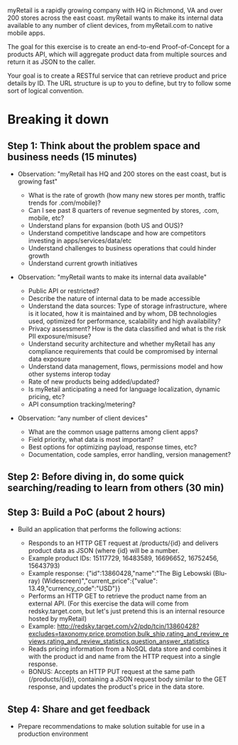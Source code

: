 myRetail is a rapidly growing company with HQ in Richmond, VA and over 200 stores across the east coast. myRetail wants to make its internal data available to any number of client devices, from myRetail.com to native mobile apps.

The goal for this exercise is to create an end-to-end Proof-of-Concept for a products API, which will aggregate product data from multiple sources and return it as JSON to the caller.

Your goal is to create a RESTful service that can retrieve product and price details by ID. The URL structure is up to you to define, but try to follow some sort of logical convention.

# Breaking it down

## Step 1: Think about the problem space and business needs (15 minutes)

- Observation: "myRetail has HQ and 200 stores on the east coast, but is growing fast" 
    - What is the rate of growth (how many new stores per month, traffic trends for .com/mobile)? 
    - Can I see past 8 quarters of revenue segmented by stores, .com, mobile, etc? 
    - Understand plans for expansion (both US and OUS)?  
    - Understand competitive landscape and how are competitors investing in apps/services/data/etc 
    - Understand challenges to business operations that could hinder growth 
    - Understand current growth initiatives 

- Observation: "myRetail wants to make its internal data available" 
    - Public API or restricted? 
    - Describe the nature of internal data to be made accessible 
    - Understand the data sources: Type of storage infrastructure, where is it located, how it is maintained and by whom, DB technologies used, optimized for performance, scalability and high availability? 
    - Privacy assessment? How is the data classified and what is the risk PII exposure/misuse? 
    - Understand security architecture and whether myRetail has any compliance requirements that could be compromised by internal data exposure 
    - Understand data management, flows, permissions model and how other systems interop today 
    - Rate of new products being added/updated? 
    - Is myRetail anticipating a need for language localization, dynamic pricing, etc? 
    - API consumption tracking/metering? 

- Observation: “any number of client devices" 
    - What are the common usage patterns among client apps? 
    - Field priority, what data is most important? 
    - Best options for optimizing payload, response times, etc?
    - Documentation, code samples, error handling, version management?
  

## Step 2: Before diving in, do some quick searching/reading to learn from others (30 min)

## Step 3: Build a PoC (about 2 hours)

- Build an application that performs the following actions:

    - Responds to an HTTP GET request at /products/{id} and delivers product data as JSON (where {id} will be a number.
    - Example product IDs: 15117729, 16483589, 16696652, 16752456, 15643793)
    - Example response: {"id":13860428,"name":"The Big Lebowski (Blu-ray) (Widescreen)","current_price":{"value": 13.49,"currency_code":"USD"}}
    - Performs an HTTP GET to retrieve the product name from an external API. (For this exercise the data will come from redsky.target.com, but let's just pretend this is an internal resource hosted by myRetail) 
    - Example: <http://redsky.target.com/v2/pdp/tcin/13860428?excludes=taxonomy,price,promotion,bulk_ship,rating_and_review_reviews,rating_and_review_statistics,question_answer_statistics>
    - Reads pricing information from a NoSQL data store and combines it with the product id and name from the HTTP request into a single response. 
    - BONUS: Accepts an HTTP PUT request at the same path (/products/{id}), containing a JSON request body similar to the GET response, and updates the product's price in the data store.

## Step 4: Share and get feedback
- Prepare recommendations to make solution suitable for use in a production environment
